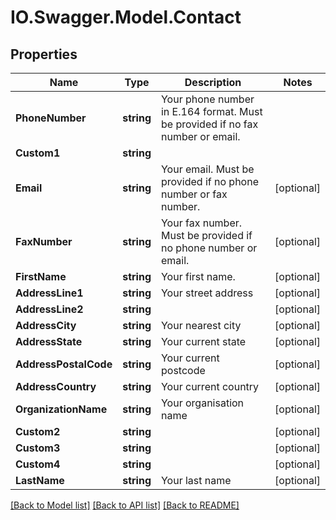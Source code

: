 # IO.Swagger.Model.Contact
## Properties

Name | Type | Description | Notes
------------ | ------------- | ------------- | -------------
**PhoneNumber** | **string** | Your phone number in E.164 format. Must be provided if no fax number or email. | 
**Custom1** | **string** |  | 
**Email** | **string** | Your email. Must be provided if no phone number or fax number. | [optional] 
**FaxNumber** | **string** | Your fax number. Must be provided if no phone number or email. | [optional] 
**FirstName** | **string** | Your first name. | [optional] 
**AddressLine1** | **string** | Your street address | [optional] 
**AddressLine2** | **string** |  | [optional] 
**AddressCity** | **string** | Your nearest city | [optional] 
**AddressState** | **string** | Your current state | [optional] 
**AddressPostalCode** | **string** | Your current postcode | [optional] 
**AddressCountry** | **string** | Your current country | [optional] 
**OrganizationName** | **string** | Your organisation name | [optional] 
**Custom2** | **string** |  | [optional] 
**Custom3** | **string** |  | [optional] 
**Custom4** | **string** |  | [optional] 
**LastName** | **string** | Your last name | [optional] 

[[Back to Model list]](../README.md#documentation-for-models) [[Back to API list]](../README.md#documentation-for-api-endpoints) [[Back to README]](../README.md)

